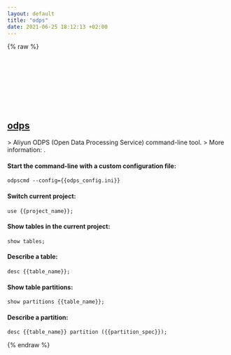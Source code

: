 ```yaml
---
layout: default
title: "odps"
date: 2021-06-25 18:12:13 +02:00
---
```

{% raw %}
<h2 id="odps">
  <a href="/en/common/odps.html">odps</a> <a href="#odps"><svg class="icon">
    <use href="/assets/images/unicode_sprite.svg#link" />
  </svg></a>
</h2>
> Aliyun ODPS (Open Data Processing Service) command-line tool.
> More information: <https://www.alibabacloud.com/help/doc-detail/27971.htm>.

#### Start the command-line with a custom configuration file:
```shell
odpscmd --config={{odps_config.ini}}
```
#### Switch current project:
```shell
use {{project_name}};
```
#### Show tables in the current project:
```shell
show tables;
```
#### Describe a table:
```shell
desc {{table_name}};
```
#### Show table partitions:
```shell
show partitions {{table_name}};
```
#### Describe a partition:
```shell
desc {{table_name}} partition ({{partition_spec}});
```
{% endraw %}